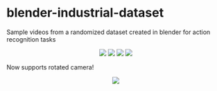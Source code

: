 # blender-industrial-dataset
Sample videos from a randomized dataset created in blender for action recognition tasks

<p align="center">
  <img src="gifs/bring_in.gif">
  <img src="gifs/takeout.gif">
  <img src="gifs/bring_new.gif">
  <img src="gifs/move.gif">
</p>

Now supports rotated camera!

<p align="center">
  <img src="gifs/move_rot.gif">
</p>